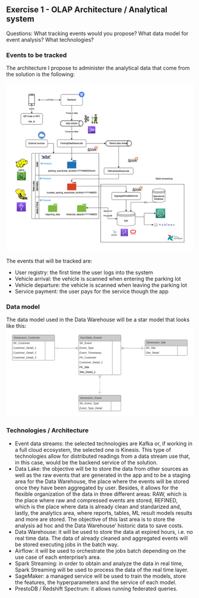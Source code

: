## Exercise 1 - OLAP Architecture / Analytical system
Questions: What tracking events would you propose? What data model for event analysis? What technologies?

### Events to be tracked
The architecture I propose to administer the analytical data that come from the solution is the following:

<img src="./misc/analytical_architecture.png">

The events that will be tracked are:
* User registry: the first time the user logs into the system
* Vehicle arrival: the vehicle is scanned when entering the parking lot
* Vehicle departure: the vehicle is scanned when leaving the parking lot
* Service payment: the user pays for the service though the app

### Data model
The data model used in the Data Warehouse will be a star model that looks like this:
<img src="./misc/analytical_data_model.png">

### Technologies / Architecture
* Event data streams: the selected technologies are Kafka or, if working in a full cloud ecosystem, the selected one is Kinesis. This type of technologies allow for distributed readings from a data stream use that, in this case, would be the backend service of the solution.
* Data Lake: the objective will be to store the data from other sources as well as the raw events that are generated in the app and to be a staging area for the Data Warehouse, the place where the events will be stored once they have been aggregated by user. Besides, it allows for the flexible organization of the data in three different areas: RAW, which is the place where raw and compressed events are stored, REFINED, which is the place where data is already clean and standarized and, lastly, the analytics area, where reports, tables, ML result models results and more are stored. The objective of this last area is to store the analysis ad hoc and the Data Warehouse’ historic data to save costs.
* Data Warehouse: it will be used to store the data at expired hours, i.e. no real time data. The data of already cleaned and aggregated events will be stored executing jobs in the batch way.
* Airflow: it will be used to orchestrate the jobs batch depending on the use case of each enterprise’s area.
* Spark Streaming: in order to obtain and analyze the data in real time, Spark Streaming will be used to process the data of the real time layer.
* SageMaker: a managed service will be used to train the models, store the features, the hyperparameters and the service of each model.
* PrestoDB / Redshift Spectrum: it allows running federated queries.
